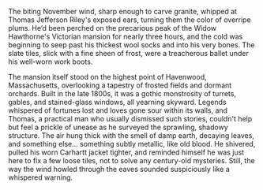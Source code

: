 The biting November wind, sharp enough to carve granite, whipped at Thomas Jefferson Riley's exposed ears, turning them the color of overripe plums. He’d been perched on the precarious peak of the Widow Hawthorne's Victorian mansion for nearly three hours, and the cold was beginning to seep past his thickest wool socks and into his very bones. The slate tiles, slick with a fine sheen of frost, were a treacherous ballet under his well-worn work boots.

The mansion itself stood on the highest point of Havenwood, Massachusetts, overlooking a tapestry of frosted fields and dormant orchards. Built in the late 1800s, it was a gothic monstrosity of turrets, gables, and stained-glass windows, all yearning skyward. Legends whispered of fortunes lost and loves gone sour within its walls, and Thomas, a practical man who usually dismissed such stories, couldn't help but feel a prickle of unease as he surveyed the sprawling, shadowy structure. The air hung thick with the smell of damp earth, decaying leaves, and something else… something subtly metallic, like old blood. He shivered, pulled his worn Carhartt jacket tighter, and reminded himself he was just here to fix a few loose tiles, not to solve any century-old mysteries. Still, the way the wind howled through the eaves sounded suspiciously like a whispered warning.
